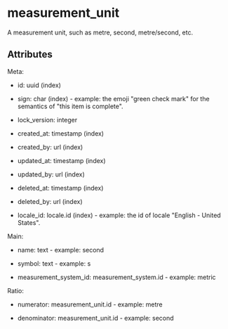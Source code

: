 # measurement_unit


A measurement unit, such as metre, second, metre/second, etc.


## Attributes

Meta:

  * id: uuid (index)

  * sign: char (index) - example: the emoji "green check mark" for the semantics of "this item is complete".

  * lock_version: integer

  * created_at: timestamp (index)

  * created_by: url (index)

  * updated_at: timestamp (index)

  * updated_by: url (index)

  * deleted_at: timestamp (index)

  * deleted_by: url (index)

  * locale_id: locale.id (index) - example: the id of locale "English - United States".

Main:

  * name: text - example: second

  * symbol: text - example: s

  * measurement_system_id: measurement_system.id - example: metric

Ratio:

  * numerator: measurement_unit.id - example: metre

  * denominator: measurement_unit.id - example: second

